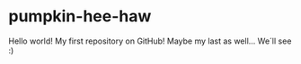 # pumpkin-hee-haw

Hello world! My first repository on GitHub! Maybe my last as well... We´ll see :)
